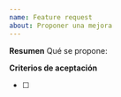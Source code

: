 ```yaml
---
name: Feature request
about: Proponer una mejora
---
```


**Resumen**
Qué se propone:

**Criterios de aceptación**

- [ ]
